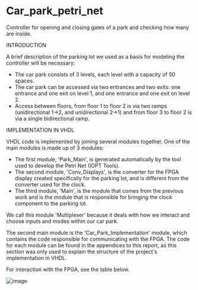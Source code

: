 # Car_park_petri_net
Controller for opening and closing gates of a park and checking how many are inside.


INTRODUCTION

A brief description of the parking lot we used as a basis for modeling the controller will be necessary:

- The car park consists of 3 levels, each level with a capacity of 50 spaces.
- The car park can be accessed via two entrances and two exits: one entrance and one exit on level 1, and one entrance and one exit on level 2.
- Access between floors, from floor 1 to floor 2 is via two ramps (unidirectional 1->2, and unidirectional 2->1) and from floor 3 to floor 2 is via a single bidirectional ramp.

IMPLEMENTATION IN VHDL

VHDL code is implemented by joining several modules together.
One of the main modules is made up of 3 modules:
- The first module, 'Park_Main', is generated automatically by the tool used to develop the Petri Net (IOPT Tools).
- The second module, 'Conv_Displays', is the converter for the FPGA display created specifically for the parking lot, and is different from the converter used for the clock.
- The third module, 'Main', is the module that comes from the previous work and is the module that is responsible for bringing the clock component to the parking lot.

We call this module 'Multiplexer' because it deals with how we interact and choose inputs and modes within our car park.

The second main module is the 'Car_Park_Implementation' module, which contains the code responsible for communicating with the FPGA.
The code for each module can be found in the appendices to this report, as this section was only used to explain the structure of the project's implementation in VHDL.

For interaction with the FPGA, see the table below.

![image](https://github.com/user-attachments/assets/79e26632-c1d0-4a08-915c-7cf50ba7d947)
